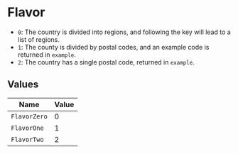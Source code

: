 # Flavor

- `0`: The country is divided into regions, and following the key will lead to a list of regions.
- `1`: The county is divided by postal codes, and an example code is returned in `example`.
- `2`: The country has a single postal code, returned in `example`.



## Values

| Name         | Value        |
| ------------ | ------------ |
| `FlavorZero` | 0            |
| `FlavorOne`  | 1            |
| `FlavorTwo`  | 2            |